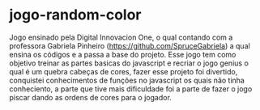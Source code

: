 # jogo-random-color
Jogo ensinado pela Digital Innovacion One, o qual contando com a professora Gabriela Pinheiro (https://github.com/SpruceGabriela) a qual ensina os códigos e a passa a base do projeto. Esse jogo tem como objetivo treinar as partes basicas do javascript e recriar o jogo genius o qual é um quebra cabeças de cores, fazer esse projeto foi divertido, conquistei conhecimentos de funções no javascript os quais não tinha conheciento, a parte que tive mais dificuldade foi a parte de fazer o jogo piscar dando as ordens de cores para o jogador.
